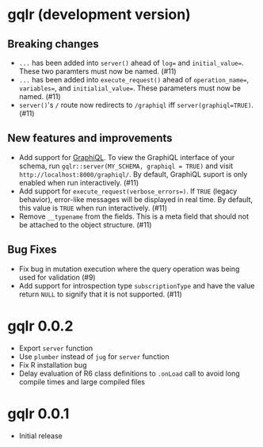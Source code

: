 # gqlr (development version)

## Breaking changes

* `...` has been added into `server()` ahead of `log=` and `initial_value=`. These two paramters must now be named. (#11)
* `...` has been added into `execute_request()` ahead of `operation_name=`, `variables=`, and `initialial_value=`. These parameters must now be named. (#11)
* `server()`'s `/` route now redirects to `/graphiql` iff `server(graphiql=TRUE)`. (#11)

## New features and improvements

* Add support for [GraphiQL](https://github.com/graphql/graphiql/blob/graphiql%402.2.0/packages/graphiql/README.md). To view the GraphiQL interface of your schema, run `gqlr::server(MY_SCHEMA, graphiql = TRUE)` and visit `http://localhost:8000/graphiql/`. By default, GraphiQL suport is only enabled when run interactively. (#11)
* Add support for `execute_request(verbose_errors=)`. If `TRUE` (legacy behavior), error-like messages will be displayed in real time. By default, this value is `TRUE` when run interactively. (#11)
* Remove `__typename` from the fields. This is a meta field that should not be attached to the object structure. (#11)

## Bug Fixes

* Fix bug in mutation execution where the query operation was being used for validation (#9)
* Add support for introspection type `subscriptionType` and have the value return `NULL` to signify that it is not supported. (#11)

# gqlr 0.0.2

* Export `server` function
* Use `plumber` instead of `jug` for `server` function
* Fix R installation bug
* Delay evaluation of R6 class definitions to `.onLoad` call to avoid long compile times and large compiled files

# gqlr 0.0.1

* Initial release
